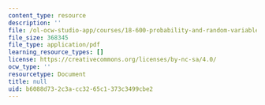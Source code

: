 ```yaml
---
content_type: resource
description: ''
file: /ol-ocw-studio-app/courses/18-600-probability-and-random-variables-fall-2019/b6088d732c3acc3265c1373c3499cbe2_MIT18_600F19_lec32.pdf
file_size: 368345
file_type: application/pdf
learning_resource_types: []
license: https://creativecommons.org/licenses/by-nc-sa/4.0/
ocw_type: ''
resourcetype: Document
title: null
uid: b6088d73-2c3a-cc32-65c1-373c3499cbe2
---
```

